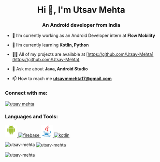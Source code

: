<h1 align="center">Hi 👋, I'm Utsav Mehta</h1>
<h3 align="center">An Android developer from India</h3>


- 🔭 I’m currently working as an Android Developer intern at **Flow Mobility**

- 🌱 I’m currently learning **Kotlin, Python**

- 👨‍💻 All of my projects are available at [https://github.com/Utsav-Mehta](https://github.com/Utsav-Mehta)

- 💬 Ask me about **Java, Android Studio**

- 📫 How to reach me **utsavmmehta17@gmail.com**

<h3 align="left">Connect with me:</h3>
<p align="left">
<a href="https://linkedin.com/in/mehtautsav/" target="blank"><img align="center" src="https://raw.githubusercontent.com/rahuldkjain/github-profile-readme-generator/master/src/images/icons/Social/linked-in-alt.svg" alt="utsav mehta" height="30" width="40" /></a>
</p>

<h3 align="left">Languages and Tools:</h3>
<p align="left"> <a href="https://developer.android.com" target="_blank"> <img src="https://raw.githubusercontent.com/devicons/devicon/master/icons/android/android-original-wordmark.svg" alt="android" width="40" height="40"/> </a> <a href="https://firebase.google.com/" target="_blank"> <img src="https://www.vectorlogo.zone/logos/firebase/firebase-icon.svg" alt="firebase" width="40" height="40"/> </a> <a href="https://www.java.com" target="_blank"> <img src="https://raw.githubusercontent.com/devicons/devicon/master/icons/java/java-original.svg" alt="java" width="40" height="40"/> </a> <a href="https://kotlinlang.org" target="_blank"> <img src="https://www.vectorlogo.zone/logos/kotlinlang/kotlinlang-icon.svg" alt="kotlin" width="40" height="40"/> </a> </p>

<p><img align="left" src="https://github-readme-stats.vercel.app/api/top-langs?username=utsav-mehta&show_icons=true&locale=en&layout=compact" alt="utsav-mehta" /></p>

<p>&nbsp;<img align="center" src="https://github-readme-stats.vercel.app/api?username=utsav-mehta&show_icons=true&locale=en" alt="utsav-mehta" /></p>

<p><img align="center" src="https://github-readme-streak-stats.herokuapp.com/?user=utsav-mehta&" alt="utsav-mehta" /></p>

